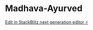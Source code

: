 # Madhava-Ayurved

[Edit in StackBlitz next generation editor ⚡️](https://stackblitz.com/~/github.com/Ayush05m/Madhava-Ayurved)